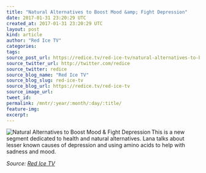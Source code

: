 ```yaml
---
title: "Natural Alternatives to Boost Mood &amp; Fight Depression"
date: 2017-01-31 23:20:29 UTC
created_at: 2017-01-31 23:20:29 UTC
layout: post
kind: article
author: "Red Ice TV"
categories: 
tags: 
source_post_url: https://redice.tv/red-ice-tv/natural-alternatives-to-boost-mood-and-fight-depression
source_twitter_url: http://twitter.com/redice
source_twitter: redice
source_blog_name: "Red Ice TV"
source_blog_slug: red-ice-tv
source_blog_url: https://redice.tv/red-ice-tv
source_image_url: 
tweet_id:
permalink: /mntr/:year/:month/:day/:title/
feature-img: 
excerpt:
---
```

<img align="left" alt="Natural Alternatives to Boost Mood &amp; Fight Depression" src="https://rdice.net/a/c/t/17/NL-ep1-amino-acids-depression.9cd7b47f.jpg"> This is a new segment dedicated to health and natural alternatives. Lana talks about lesser known causes of depression and using amino acids to help with sadness and mood.<div class="">
    <i>Source: <a href="https://redice.tv/red-ice-tv">Red Ice TV</a></i>
</div>
